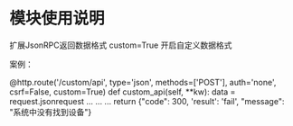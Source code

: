 模块使用说明
===============
扩展JsonRPC返回数据格式
custom=True 开启自定义数据格式

案例：

@http.route('/custom/api', type='json', methods=['POST'], auth='none', csrf=False, custom=True)
def custom_api(self, **kw):
    data = request.jsonrequest
        ...
        ...
        ...
    return {"code": 300, 'result': 'fail', "message": "系统中没有找到设备"}
